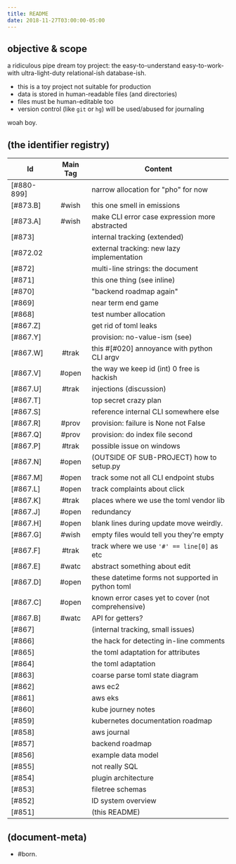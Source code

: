 ```yaml
---
title: README
date: 2018-11-27T03:00:00-05:00
---
```


## objective & scope

a ridiculous
pipe dream
toy project: the
easy-to-understand
easy-to-work-with
ultra-light-duty
relational-ish
database-ish.

  - this is a toy project not suitable for production
  - data is stored in human-readable files (and directories)
  - files must be human-editable too
  - version control (like `git` or `hg`) will be used/abused for journaling

woah boy.




## (the identifier registry)

|Id                         | Main Tag | Content
|---------------------------|:-----:|---
|[#880-899]                 |       | narrow allocation for "pho" for now
|[#873.B]                   | #wish | this one smell in emissions
|[#873.A]                   | #wish | make CLI error case expression more abstracted
|[#873]                     |       | internal tracking (extended)
|[#872.02                   |       | external tracking: new lazy implementation
|[#872]                     |       | multi-line strings: the document
|[#871]                     |       | this one thing (see inline)
|[#870]                     |       | "backend roadmap again"
|[#869]                     |       | near term end game
|[#868]                     |       | test number allocation
|[#867.Z]                   |       | get rid of toml leaks
|[#867.Y]                   |       | provision: no-value-ism (see)
|[#867.W]                   | #trak | this #[#020] annoyance with python CLI argv
|[#867.V]                   | #open | the way we keep id (int) 0 free is hackish
|[#867.U]                   | #trak | injections (discussion)
|[#867.T]                   |       | top secret crazy plan
|[#867.S]                   |       | reference internal CLI somewhere else
|[#867.R]                   | #prov | provision: failure is None not False
|[#867.Q]                   | #prov | provision: do index file second
|[#867.P]                   | #trak | possible issue on windows
|[#867.N]                   | #open | (OUTSIDE OF SUB-PROJECT) how to setup.py
|[#867.M]                   | #open | track some not all CLI endpoint stubs
|[#867.L]                   | #open | track complaints about click
|[#867.K]                   | #trak | places where we use the toml vendor lib
|[#867.J]                   | #open | redundancy
|[#867.H]                   | #open | blank lines during update move weirdly.
|[#867.G]                   | #wish | empty files would tell you they're empty
|[#867.F]                   | #trak | track where we use `'#' == line[0]` as etc
|[#867.E]                   | #watc | abstract something about edit
|[#867.D]                   | #open | these datetime forms not supported in python toml
|[#867.C]                   | #open | known error cases yet to cover (not comprehensive)
|[#867.B]                   | #watc | API for getters?
|[#867]                     |       | (internal tracking, small issues)
|[#866]                     |       | the hack for detecting in-line comments
|[#865]                     |       | the toml adaptation for attributes
|[#864]                     |       | the toml adaptation
|[#863]                     |       | coarse parse toml state diagram
|[#862]                     |       | aws ec2
|[#861]                     |       | aws eks
|[#860]                     |       | kube journey notes
|[#859]                     |       | kubernetes documentation roadmap
|[#858]                     |       | aws journal
|[#857]                     |       | backend roadmap
|[#856]                     |       | example data model
|[#855]                     |       | not really SQL
|[#854]                     |       | plugin architecture
|[#853]                     |       | filetree schemas
|[#852]                     |       | ID system overview
|[#851]                     |       | (this README)



## (document-meta)

  - #born.
